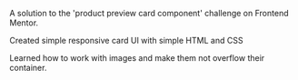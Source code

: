 A solution to the 'product preview card component' challenge on Frontend Mentor.

Created simple responsive card UI with simple HTML and CSS

Learned how to work with images and make them not overflow their container.
